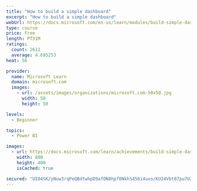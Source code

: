 ```yaml
---
title: "How to build a simple dashboard"
excerpt: "How to build a simple dashboard"
webUrl: https://docs.microsoft.com/en-us/learn/modules/build-simple-dashboard/
type: course
price: Free
length: PT31M
ratings:
  count: 2612
  average: 4.695253
heat: 56

provider:
  name: Microsoft Learn
  domain: microsoft.com
  images:
    - url: /assets/images/organizations/microsoft.com-50x50.jpg
      width: 50
      height: 50

levels:
  - Beginner

topics:
  - Power BI

images:
  - url: https://docs.microsoft.com/learn/achievements/build-simple-dashboard-social.png
    width: 800
    height: 400
    isCached: true

secured: "UIO4SK/yNuw3rqPeQBdtwhpD9afON8hpf0Nkh5456i4uxo/KU24Vbt07pu7U2b1FwLZAG4D4Hd77CbiQrY7/HFOnNz5OVaLXWxRhsyyIAaOWM//ng2fY9LArhO4wyqW5+O9/FouI73v7ZN1u6aADQiTCkQ4tHZAJax8xsBhfTfsfgyggVPzH1EvVCQUEYcGzRAugV5WVARQ56/6B6a09EbljzY0wh/zOzkvHGDtChRCCkDA93X4dI7aBwH2ZuU/oRRJWhg2yTmC3EB4tGui/NqaAcuuuHXmJsAeO/1iEU6rV7Lb/g9z08ur1prTDwFXKNIsmogtwFxq6pw8ZTnA5yTyZO6gtWFo/R/pUCTXcoPn4JVBlcLfkE8ZTzlCfq+E+1ZAyzSrNBibM7fglSHeYQlw4lVWDAyCEb2b94hUNqzA=;SktNXCL8jSTp74dQQuRmDA=="
---
```


